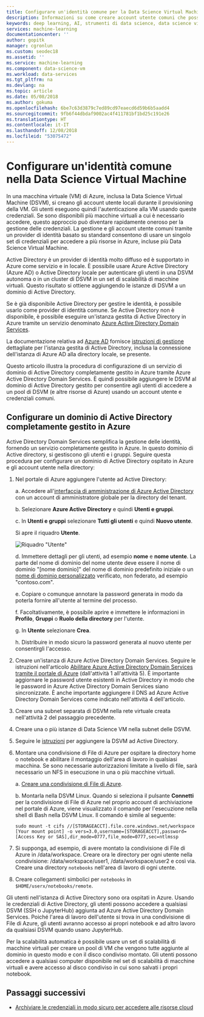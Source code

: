 ```yaml
---
title: Configurare un'identità comune per la Data Science Virtual Machine - Azure | Microsoft Docs
description: Informazioni su come creare account utente comuni che possono essere usati tra più istanze di Data Science Virtual Machine. È possibile usare Azure Active Directory o un'istanza di Active Directory locale per l'autenticazione degli utenti alla Data Science Virtual Machine.
keywords: deep learning, AI, strumenti di data science, data science virtual machine, analisi geospaziale, processo di data science per i team
services: machine-learning
documentationcenter: ''
author: gopitk
manager: cgronlun
ms.custom: seodec18
ms.assetid: ''
ms.service: machine-learning
ms.component: data-science-vm
ms.workload: data-services
ms.tgt_pltfrm: na
ms.devlang: na
ms.topic: article
ms.date: 05/08/2018
ms.author: gokuma
ms.openlocfilehash: 6be7c63d3879c7ed89cd97eaecd6d59b6b5aadd4
ms.sourcegitcommit: 9fb6f44dbdaf9002ac4f411781bf1bd25c191e26
ms.translationtype: HT
ms.contentlocale: it-IT
ms.lasthandoff: 12/08/2018
ms.locfileid: "53075472"
---
```

# <a name="set-up-a-common-identity-on-the-data-science-virtual-machine"></a>Configurare un'identità comune nella Data Science Virtual Machine

In una macchina virtuale (VM) di Azure, inclusa la Data Science Virtual Machine (DSVM), si creano gli account utente locali durante il provisioning della VM. Gli utenti eseguono quindi l'autenticazione alla VM usando queste credenziali. Se sono disponibili più macchine virtuali a cui è necessario accedere, questo approccio può diventare rapidamente oneroso per la gestione delle credenziali. La gestione e gli account utente comuni tramite un provider di identità basato su standard consentono di usare un singolo set di credenziali per accedere a più risorse in Azure, incluse più Data Science Virtual Machine. 

Active Directory è un provider di identità molto diffuso ed è supportato in Azure come servizio e in locale. È possibile usare Azure Active Directory (Azure AD) o Active Directory locale per autenticare gli utenti in una DSVM autonoma o in un cluster di DSVM in un set di scalabilità di macchine virtuali. Questo risultato si ottiene aggiungendo le istanze di DSVM a un dominio di Active Directory. 

Se è già disponibile Active Directory per gestire le identità, è possibile usarlo come provider di identità comune. Se Active Directory non è disponibile, è possibile eseguire un'istanza gestita di Active Directory in Azure tramite un servizio denominato [Azure Active Directory Domain Services](https://docs.microsoft.com/azure/active-directory-domain-services/). 

La documentazione relativa ad [Azure AD](https://docs.microsoft.com/azure/active-directory/) fornisce [istruzioni di gestione](https://docs.microsoft.com/azure/active-directory/choose-hybrid-identity-solution#synchronized-identity) dettagliate per l'istanza gestita di Active Directory, inclusa la connessione dell'istanza di Azure AD alla directory locale, se presente. 

Questo articolo illustra la procedura di configurazione di un servizio di dominio di Active Directory completamente gestito in Azure tramite Azure Active Directory Domain Services. È quindi possibile aggiungere le DSVM al dominio di Active Directory gestito per consentire agli utenti di accedere a un pool di DSVM (e altre risorse di Azure) usando un account utente e credenziali comuni. 

## <a name="set-up-a-fully-managed-active-directory-domain-on-azure"></a>Configurare un dominio di Active Directory completamente gestito in Azure

Active Directory Domain Services semplifica la gestione delle identità, fornendo un servizio completamente gestito in Azure. In questo dominio di Active directory, si gestiscono gli utenti e i gruppi. Seguire questa procedura per configurare un dominio di Active Directory ospitato in Azure e gli account utente nella directory:

1. Nel portale di Azure aggiungere l'utente ad Active Directory: 

   a. Accedere all'[interfaccia di amministrazione di Azure Active Directory](https://aad.portal.azure.com) con un account di amministratore globale per la directory del tenant.
    
   b. Selezionare **Azure Active Directory** e quindi **Utenti e gruppi**.
    
   c. In **Utenti e gruppi** selezionare **Tutti gli utenti** e quindi **Nuovo utente**.
   
      Si apre il riquadro **Utente**.
      
      ![Riquadro "Utente"](./media/add-user.png)
    
   d. Immettere dettagli per gli utenti, ad esempio **nome** e **nome utente**. La parte del nome di dominio del nome utente deve essere il nome di dominio "[nome dominio]" del nome di dominio predefinito iniziale o un [nome di dominio personalizzato](../../active-directory/add-custom-domain.md) verificato, non federato, ad esempio "contoso.com".
    
   e. Copiare o comunque annotare la password generata in modo da poterla fornire all'utente al termine del processo.
    
   f. Facoltativamente, è possibile aprire e immettere le informazioni in **Profilo**, **Gruppi** o **Ruolo della directory** per l'utente. 
    
   g. In **Utente** selezionare **Crea**.
    
   h. Distribuire in modo sicuro la password generata al nuovo utente per consentirgli l'accesso.

1. Creare un'istanza di Azure Active Directory Domain Services. Seguire le istruzioni nell'articolo [Abilitare Azure Active Directory Domain Services tramite il portale di Azure](https://docs.microsoft.com/azure/active-directory-domain-services/active-directory-ds-getting-started) (dall'attività 1 all'attività 5). È importante aggiornare le password utente esistenti in Active Directory in modo che le password in Azure Active Directory Domain Services siano sincronizzate. È anche importante aggiungere il DNS ad Azure Active Directory Domain Services come indicato nell'attività 4 dell'articolo. 

1. Creare una subnet separata di DSVM nella rete virtuale creata nell'attività 2 del passaggio precedente.
1. Creare una o più istanze di Data Science VM nella subnet delle DSVM. 
1. Seguire le [istruzioni](https://docs.microsoft.com/azure/active-directory-domain-services/active-directory-ds-join-ubuntu-linux-vm ) per aggiungere la DSVM ad Active Directory. 
1. Montare una condivisione di File di Azure per ospitare la directory home o notebook e abilitare il montaggio dell'area di lavoro in qualsiasi macchina. Se sono necessarie autorizzazioni limitate a livello di file, sarà necessario un NFS in esecuzione in una o più macchine virtuali.

   a. [Creare una condivisione di File di Azure](../../storage/files/storage-how-to-create-file-share.md).
    
   b. Montarla nella DSVM Linux. Quando si seleziona il pulsante **Connetti** per la condivisione di File di Azure nel proprio account di archiviazione nel portale di Azure, viene visualizzato il comando per l'esecuzione nella shell di Bash nella DSVM Linux. Il comando è simile al seguente:
   
   ```
   sudo mount -t cifs //[STORAGEACCT].file.core.windows.net/workspace [Your mount point] -o vers=3.0,username=[STORAGEACCT],password=[Access Key or SAS],dir_mode=0777,file_mode=0777,sec=ntlmssp
   ```
1. Si supponga, ad esempio, di avere montato la condivisione di File di Azure in /data/workspace. Creare ora le directory per ogni utente nella condivisione: /data/workspace/user1, /data/workspace/user2 e così via. Creare una directory `notebooks` nell'area di lavoro di ogni utente. 
1. Creare collegamenti simbolici per `notebooks` in `$HOME/userx/notebooks/remote`.   

Gli utenti nell'istanza di Active Directory sono ora ospitati in Azure. Usando le credenziali di Active Directory, gli utenti possono accedere a qualsiasi DSVM (SSH o JupyterHub) aggiunta ad Azure Active Directory Domain Services. Poiché l'area di lavoro dell'utente si trova in una condivisione di File di Azure, gli utenti avranno accesso ai propri notebook e ad altro lavoro da qualsiasi DSVM quando usano JupyterHub. 

Per la scalabilità automatica è possibile usare un set di scalabilità di macchine virtuali per creare un pool di VM che vengono tutte aggiunte al dominio in questo modo e con il disco condiviso montato. Gli utenti possono accedere a qualsiasi computer disponibile nel set di scalabilità di macchine virtuali e avere accesso al disco condiviso in cui sono salvati i propri notebook. 

## <a name="next-steps"></a>Passaggi successivi

* [Archiviare le credenziali in modo sicuro per accedere alle risorse cloud](dsvm-secure-access-keys.md)



